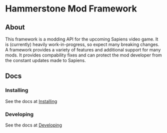 # Hammerstone Mod Framework

## About
This framework is a modding API for the upcoming Sapiens video game. It is (currently) heavily work-in-progress, so expect many breaking changes. A framework provides a variety of features and additional support for many mods. It provides compability fixes and can protect the mod developer from the constant updates made to Sapiens. 

## Docs

### Installing

See the docs at [Installing](docs/Installing.md)

### Developing

See the docs at [Developing](docs/Developing.md)